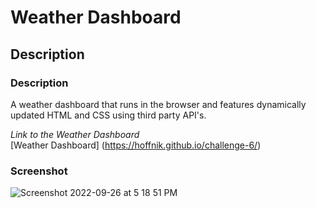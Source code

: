 # Weather Dashboard

## Description
### Description
A weather dashboard that runs in the browser and features dynamically updated HTML and CSS using third party API's.
<br>

*Link to the Weather Dashboard* <br>
[Weather Dashboard] (https://hoffnik.github.io/challenge-6/)
<br>
### Screenshot

![Screenshot 2022-09-26 at 5 18 51 PM](https://user-images.githubusercontent.com/99991291/192403675-363a6697-128f-41e1-83dd-8ba2179dbb31.png)

